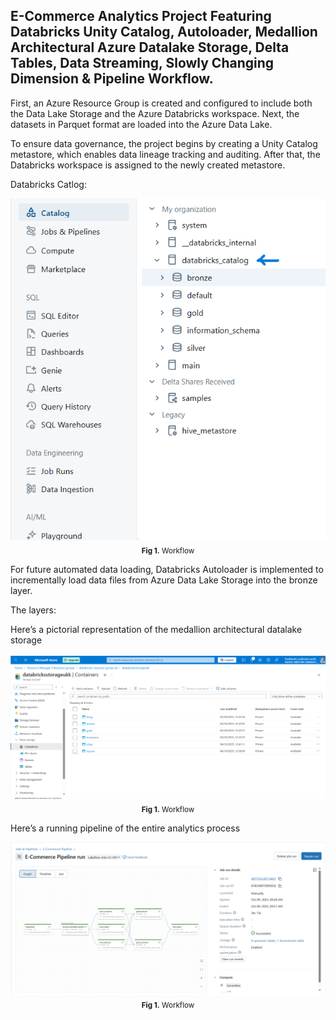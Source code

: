 ## E-Commerce Analytics Project Featuring Databricks Unity Catalog, Autoloader, Medallion Architectural Azure Datalake Storage, Delta Tables, Data Streaming, Slowly Changing Dimension & Pipeline Workflow.

First, an Azure Resource Group is created and configured to include both the Data Lake Storage and the Azure Databricks workspace. Next, the datasets in Parquet format are loaded into the Azure Data Lake.

To ensure data governance, the project begins by creating a Unity Catalog metastore, which enables data lineage tracking and auditing. After that, the Databricks workspace is assigned to the newly created metastore.

Databricks Catlog:

<div align="center">
  <img src="https://github.com/fredie7/databricks_ecommerce_project/blob/main/Catalog-1.png?raw=true" />
  <br>
   <sub><b>Fig 1.</b> Workflow</sub>
</div>

For future automated data loading, Databricks Autoloader is implemented to incrementally load data files from Azure Data Lake Storage into the bronze layer.

The layers:

Here’s a pictorial representation of the medallion architectural datalake storage

<div align="center">
  <img src="https://github.com/fredie7/databricks_ecommerce_project/blob/main/Azure%20Datalake-1.png?raw=true" />
  <br>
   <sub><b>Fig 1.</b> Workflow</sub>
</div>

Here’s a running pipeline of the entire analytics process

<div align="center">
  <img src="https://github.com/fredie7/databricks_ecommerce_project/blob/main/pipeline.png?raw=true" />
  <br>
   <sub><b>Fig 1.</b> Workflow</sub>
</div>
